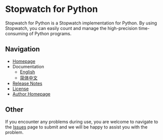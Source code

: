 # Stopwatch for Python
Stopwatch for Python is a Stopwatch implementation for Python. By using Stopwatch, you can easily count and manage the high-precision time-consuming of Python programs.

## Navigation
- [Homepage](https://smallso.gitbook.io/stopwatch/)
- Documentation
  - [English](https://smallso.gitbook.io/stopwatch/v/en/python/overview)
  - [简体中文](https://smallso.gitbook.io/stopwatch/python/overview)
- [Release Notes](https://github.com/nobody-night/stopwatch-python/releases)
- [License](LICENSE)
- [Author Homepage](https://www.xiaoyy.org/)

## Other
If you encounter any problems during use, you are welcome to navigate to the [Issues](https://github.com/nobody-night/stopwatch-python/issues) page to submit and we will be happy to assist you with the problem.
